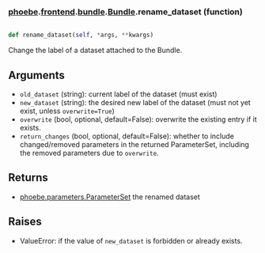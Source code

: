 ### [phoebe](phoebe.md).[frontend](phoebe.frontend.md).[bundle](phoebe.frontend.bundle.md).[Bundle](phoebe.frontend.bundle.Bundle.md).rename_dataset (function)


```py

def rename_dataset(self, *args, **kwargs)

```



Change the label of a dataset attached to the Bundle.

Arguments
----------
* `old_dataset` (string): current label of the dataset (must exist)
* `new_dataset` (string): the desired new label of the dataset
    (must not yet exist, unless `overwrite=True`)
* `overwrite` (bool, optional, default=False): overwrite the existing
    entry if it exists.
* `return_changes` (bool, optional, default=False): whether to include
    changed/removed parameters in the returned ParameterSet, including
    the removed parameters due to `overwrite`.

Returns
--------
* [phoebe.parameters.ParameterSet](phoebe.parameters.ParameterSet.md) the renamed dataset

Raises
--------
* ValueError: if the value of `new_dataset` is forbidden or already exists.

